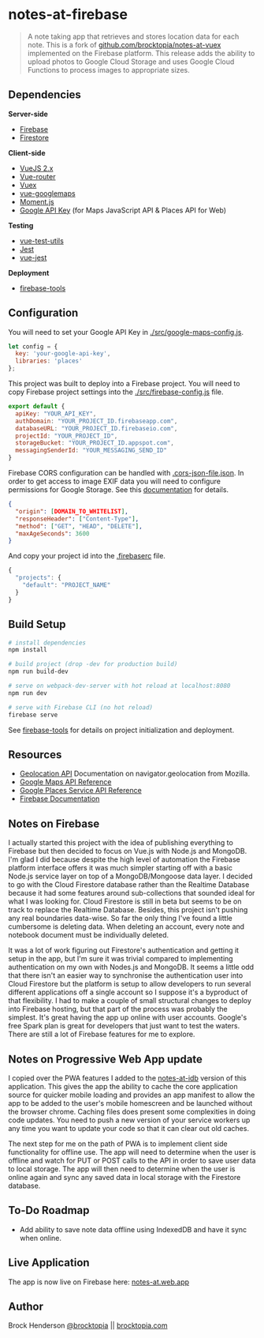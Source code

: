 # notes-at-firebase

> A note taking app that retrieves and stores location data for each note. This is a fork of 
[github.com/brocktopia/notes-at-vuex](https://github.com/brocktopia/notes-at-vuex) implemented on the 
Firebase platform. This release adds the ability to upload photos to Google Cloud Storage and uses 
Google Cloud Functions to process images to appropriate sizes. 

## Dependencies

**Server-side**
* [Firebase](https://firebase.google.com/)
* [Firestore](https://firebase.google.com/docs/firestore/)

**Client-side**
* [VueJS 2.x](https://github.com/vuejs/vue)
* [Vue-router](https://github.com/vuejs/vue-router)
* [Vuex](https://vuex.vuejs.org/)
* [vue-googlemaps](https://github.com/Akryum/vue-googlemaps)
* [Moment.js](https://momentjs.com/)
* [Google API Key](https://developers.google.com/maps/documentation/javascript/get-api-key) (for Maps JavaScript API &amp; Places API for Web)

**Testing**
* [vue-test-utils](https://github.com/vuejs/vue-test-utils)
* [Jest](https://jestjs.io/)
* [vue-jest](https://github.com/vuejs/vue-jest)

**Deployment**
* [firebase-tools](https://github.com/firebase/firebase-tools)

## Configuration

You will need to set your Google API Key in [./src/google-maps-config.js](src/google-maps-config.js).
```js
let config = {
  key: 'your-google-api-key',
  libraries: 'places'
};
```

This project was built to deploy into a Firebase project. You will need to copy Firebase project settings into the 
[./src/firebase-config.js](./src/firebase-config.js) file.
```js
export default {
  apiKey: "YOUR_API_KEY",
  authDomain: "YOUR_PROJECT_ID.firebaseapp.com",
  databaseURL: "YOUR_PROJECT_ID.firebaseio.com",
  projectId: "YOUR_PROJECT_ID",
  storageBucket: "YOUR_PROJECT_ID.appspot.com",
  messagingSenderId: "YOUR_MESSAGING_SEND_ID"
}
```

Firebase CORS configuration can be handled with [.cors-json-file.json](cors-json-file.json). In order to get access to 
image EXIF data you will need to configure permissions for Google Storage. See this 
[documentation](https://cloud.google.com/storage/docs/configuring-cors) for details.
```json
{
  "origin": [DOMAIN_TO_WHITELIST],
  "responseHeader": ["Content-Type"],
  "method": ["GET", "HEAD", "DELETE"],
  "maxAgeSeconds": 3600
}
```

And copy your project id into the [.firebaserc](./.firebaserc) file.
```js
{
  "projects": {
    "default": "PROJECT_NAME"
  }
}
```

## Build Setup

``` bash
# install dependencies
npm install

# build project (drop -dev for production build)
npm run build-dev

# serve on webpack-dev-server with hot reload at localhost:8080
npm run dev

# serve with Firebase CLI (no hot reload)
firebase serve
```

See [firebase-tools](https://github.com/firebase/firebase-tools) for details on project initialization and deployment.

## Resources

* [Geolocation API](https://developer.mozilla.org/en-US/docs/Web/API/Geolocation_API) Documentation on navigator.geolocation from Mozilla.
* [Google Maps API Reference](https://developers.google.com/maps/documentation/javascript/reference/map)
* [Google Places Service API Reference](https://developers.google.com/maps/documentation/javascript/reference/places-service)
* [Firebase Documentation](https://firebase.google.com/docs/)

## Notes on Firebase

I actually started this project with the idea of publishing everything to Firebase but then decided to focus on Vue.js with
Node.js and MongoDB. I'm glad I did because despite the high level of automation the Firebase platform interface offers it 
was much simpler starting off with a basic Node.js service layer on top of a MongoDB/Mongoose data layer. I decided to go
with the Cloud Firestore database rather than the Realtime Database because it had some features around sub-collections that
sounded ideal for what I was looking for. Cloud Firestore is still in beta but seems to be on track to replace the Realtime
Database. Besides, this project isn't pushing any real boundaries data-wise. So far the only thing I've found a little 
cumbersome is deleting data. When deleting an account, every note and notebook document must be individually deleted. 

It was a lot of work figuring out Firestore's authentication and getting it setup in the app, but I'm sure it was
trivial compared to implementing authentication on my own with Nodes.js and MongoDB. It seems a little odd that there
isn't an easier way to synchronise the authentication user into Cloud Firestore but the platform is setup to allow developers
to run several different applications off a single account so I suppose it's a byproduct of that flexibility. I had to make 
a couple of small structural changes to deploy into Firebase hosting, but that part of the process was probably the simplest. 
It's great having the app up online with user accounts. Google's free Spark plan is great for developers that just want to
test the waters. There are still a lot of Firebase features for me to explore.

## Notes on Progressive Web App update

I copied over the PWA features I added to the [notes-at-idb](https://github.com/brocktopia/notes-at-idb) version of this
application. This gives the app the ability to cache the core application source for quicker mobile loading and provides
an app manifest to allow the app to be added to the user's mobile homescreen and be launched without the browser chrome. 
Caching files does present some complexities in doing code updates. You need to push a new version of your service workers
up any time you want to update your code so that it can clear out old caches. 

The next step for me on the path of PWA is to implement client side functionality for offline use. The app will need to 
determine when the user is offline and watch for PUT or POST calls to the API in order to save user data to local storage. 
The app will then need to determine when the user is online again and sync any saved data in local storage with the 
Firestore database.

## To-Do Roadmap

* Add ability to save note data offline using IndexedDB and have it sync when online.

## Live Application
The app is now live on Firebase here: [notes-at.web.app](https://notes-at.web.app)

## Author
Brock Henderson [@brocktopia](https://github.com/brocktopia/) ||
[brocktopia.com](https://brocktopia.com)
